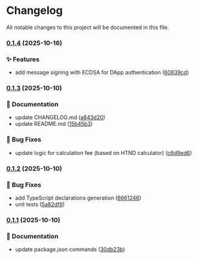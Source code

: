 # Changelog

All notable changes to this project will be documented in this file.

### [0.1.4](https://github.com/Namp88/hoosat-sdk/compare/v0.1.3...v0.1.4) (2025-10-16)

### ✨ Features

- add message signing with ECDSA for DApp authentication ([60839cd](https://github.com/Namp88/hoosat-sdk/commit/60839cd9516b9aae159e4d83024801658b153b86))

### [0.1.3](https://github.com/Namp88/hoosat-sdk/compare/v0.1.2...v0.1.3) (2025-10-10)

### 📝 Documentation

- update CHANGELOG.md ([a843d20](https://github.com/Namp88/hoosat-sdk/commit/a843d20892a078471cf3dc8f191ae8ce07e8355c))
- update README.md ([15b45b3](https://github.com/Namp88/hoosat-sdk/commit/15b45b31ce916cc54bc88e9ae8da811b71f8e254))

### 🐛 Bug Fixes

- update logic for calculation fee (based on HTND calculator) ([c6d9ed6](https://github.com/Namp88/hoosat-sdk/commit/c6d9ed622afdfcf31ff49c8aefb77ca97ee18206))

### [0.1.2](https://github.com/Namp88/hoosat-sdk/compare/v0.1.1...v0.1.2) (2025-10-10)

### 🐛 Bug Fixes

- add TypeScript declarations generation ([6661246](https://github.com/Namp88/hoosat-sdk/commit/66612466617422d7904acc11ee850262f3234f21))
- unit tests ([5a82df9](https://github.com/Namp88/hoosat-sdk/commit/5a82df942134b8dcc8fb5c1cd4006c9d1b79a1c1))

### [0.1.1](https://github.com/Namp88/hoosat-sdk/compare/v0.1.0...v0.1.1) (2025-10-10)

### 📝 Documentation

- update package.json commands ([30db23b](https://github.com/Namp88/hoosat-sdk/commit/30db23bd43e5da4346fa3feca6c209fe5ea46dd0))
